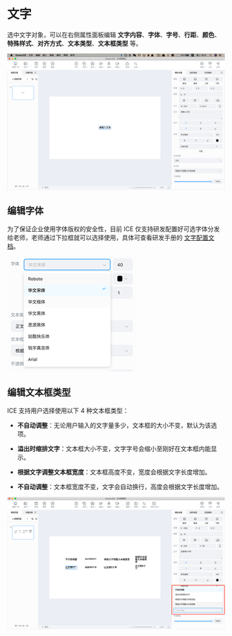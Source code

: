 # 文字

选中文字对象，可以在右侧属性面板编辑 **文字内容**、**字体**、**字号**、**行距**、**颜色**、**特殊样式**、**对齐方式**、**文本类型**、**文本框类型** 等。

![文字属性](../../../img/Curriculum.png)

## 编辑字体

为了保证企业使用字体版权的安全性，目前 ICE 仅支持研发配置好可选字体分发给老师，老师通过下拉框就可以选择使用，具体可查看研发手册的 [文字配置文档](../../../developer/configure/object/word/index.md)。

![修改字体](img/font.png)

## 编辑文本框类型

ICE 支持用户选择使用以下 4 种文本框类型：

- **不自动调整**：无论用户输入的文字量多少，文本框的大小不变，默认为该选项。

- **溢出时缩排文字**：文本框大小不变，文字字号会缩小至刚好在文本框内能显示。

- **根据文字调整文本框宽度**：文本框高度不变，宽度会根据文字长度增加。

- **不自动调整**：文本框宽度不变，文字会自动换行，高度会根据文字长度增加。

![文本框类型](img/font_area_type.png)
